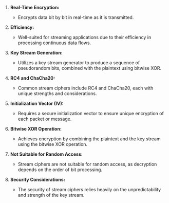 1. **Real-Time Encryption:**
    
    - Encrypts data bit by bit in real-time as it is transmitted.
2. **Efficiency:**
    
    - Well-suited for streaming applications due to their efficiency in processing continuous data flows.
3. **Key Stream Generation:**
    
    - Utilizes a key stream generator to produce a sequence of pseudorandom bits, combined with the plaintext using bitwise XOR.
4. **RC4 and ChaCha20:**
    
    - Common stream ciphers include RC4 and ChaCha20, each with unique strengths and considerations.
5. **Initialization Vector (IV):**
    
    - Requires a secure initialization vector to ensure unique encryption of each packet or message.
6. **Bitwise XOR Operation:**
    
    - Achieves encryption by combining the plaintext and the key stream using the bitwise XOR operation.
7. **Not Suitable for Random Access:**
    
    - Stream ciphers are not suitable for random access, as decryption depends on the order of bit processing.
8. **Security Considerations:**
    
    - The security of stream ciphers relies heavily on the unpredictability and strength of the key stream.